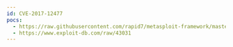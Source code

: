 ```yaml
---
id: CVE-2017-12477
pocs:
  - https://raw.githubusercontent.com/rapid7/metasploit-framework/master/modules/exploits/linux/misc/ueb9_bpserverd.rb
  - https://www.exploit-db.com/raw/43031
---
```

